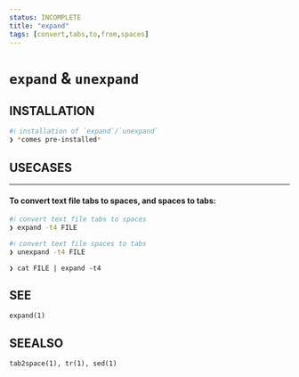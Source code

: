 ```yaml
---
status: INCOMPLETE
title: "expand"
tags: [convert,tabs,to,from,spaces]
---
```


# `expand` & `unexpand`

## INSTALLATION


```bash
#ℹ︎ installation of `expand`/`unexpand`
❯ *comes pre-installed*
```


## USECASES

----
#### To convert text file tabs to spaces, and spaces to tabs:


```bash
#ℹ︎ convert text file tabs to spaces
❯ expand -t4 FILE
```


```bash
#ℹ︎ convert text file spaces to tabs
❯ unexpand -t4 FILE
```


    ❯ cat FILE | expand -t4


## SEE

    expand(1)

## SEEALSO

    tab2space(1), tr(1), sed(1)

